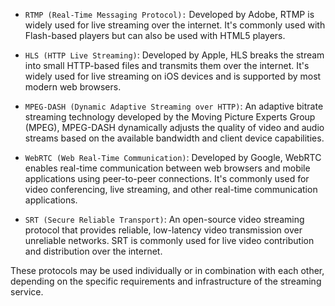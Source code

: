 - `RTMP (Real-Time Messaging Protocol):` Developed by Adobe, RTMP is widely used for live streaming over the internet. It's commonly used with Flash-based players but can also be used with HTML5 players.

- `HLS (HTTP Live Streaming)`: Developed by Apple, HLS breaks the stream into small HTTP-based files and transmits them over the internet. It's widely used for live streaming on iOS devices and is supported by most modern web browsers.

- `MPEG-DASH (Dynamic Adaptive Streaming over HTTP)`: An adaptive bitrate streaming technology developed by the Moving Picture Experts Group (MPEG), MPEG-DASH dynamically adjusts the quality of video and audio streams based on the available bandwidth and client device capabilities.

- `WebRTC (Web Real-Time Communication)`: Developed by Google, WebRTC enables real-time communication between web browsers and mobile applications using peer-to-peer connections. It's commonly used for video conferencing, live streaming, and other real-time communication applications.

- `SRT (Secure Reliable Transport)`: An open-source video streaming protocol that provides reliable, low-latency video transmission over unreliable networks. SRT is commonly used for live video contribution and distribution over the internet.

These protocols may be used individually or in combination with each other, depending on the specific requirements and infrastructure of the streaming service.